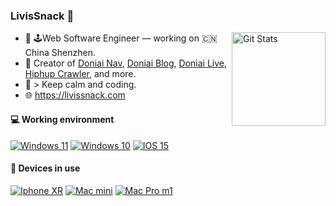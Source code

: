 ### LivisSnack 👋

<a href="https://github.com/livissnack"><img alt="Git Stats" src="https://github-readme-stats.vercel.app/api?username=livissnack&show_icons=true&&theme=radical" align="right" height="150" /></a>

- 🔭 🕹Web Software Engineer — working on 🇨🇳 China Shenzhen.
- 🚀 Creator of [Doniai Nav](https://nav.doniai.com), [Doniai Blog](https://www.doniai.com), [Doniai Live](https://live.doniai.com), [Hiphup Crawler](https://github.com/livissnack/hiphup-api), and more.
- :hammer:  > Keep calm and coding.
- :globe_with_meridians: https://livissnack.com

#### 💻 Working environment

[![Windows 11](https://img.shields.io/badge/Windows%2011-00adef?style=flat-square&logo=windows&logoColor=ffffff)](https://www.microsoft.com/en-us/windows/windows-11)
[![Windows 10](https://img.shields.io/badge/Windows%2010-00adef?style=flat-square&logo=windows&logoColor=ffffff)](https://www.microsoft.com/en-us/windows/windows-10)
[![IOS 15](https://img.shields.io/badge/Ios%2015-3ddc84?style=flat-square&logo=apple&logoColor=ffffff)](https://www.apple.com/)

#### 📱 Devices in use

[![Iphone XR](https://img.shields.io/badge/Iphone%20XR-fd4900?style=flat-square&logo=apple&logoColor=ffffff)](https://www.apple.com/)
[![Mac mini](https://img.shields.io/badge/Mac%20mini-e60012?style=flat-square&logo=apple&logoColor=ffffff)](https://www.apple.com/)
[![Mac Pro m1](https://img.shields.io/badge/Mac%20Pro%20m1-e60012?style=flat-square&logo=apple&logoColor=ffffff)](https://www.apple.com/)


